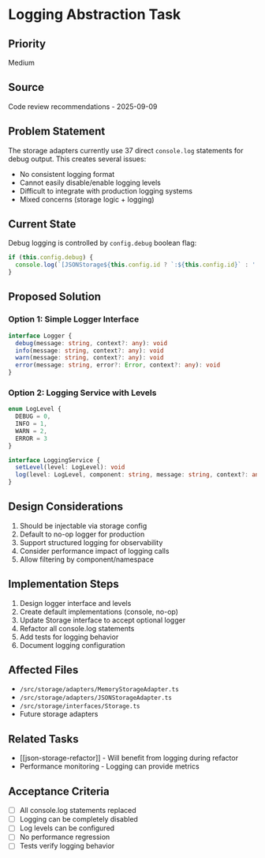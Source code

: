 # Logging Abstraction Task

## Priority
Medium

## Source
Code review recommendations - 2025-09-09

## Problem Statement
The storage adapters currently use 37 direct `console.log` statements for debug output. This creates several issues:
- No consistent logging format
- Cannot easily disable/enable logging levels
- Difficult to integrate with production logging systems
- Mixed concerns (storage logic + logging)

## Current State
Debug logging is controlled by `config.debug` boolean flag:
```typescript
if (this.config.debug) {
  console.log(`[JSONStorage${this.config.id ? `:${this.config.id}` : ''}] Loaded ${this.data.size} items from file`)
}
```

## Proposed Solution

### Option 1: Simple Logger Interface
```typescript
interface Logger {
  debug(message: string, context?: any): void
  info(message: string, context?: any): void
  warn(message: string, context?: any): void
  error(message: string, error?: Error, context?: any): void
}
```

### Option 2: Logging Service with Levels
```typescript
enum LogLevel {
  DEBUG = 0,
  INFO = 1,
  WARN = 2,
  ERROR = 3
}

interface LoggingService {
  setLevel(level: LogLevel): void
  log(level: LogLevel, component: string, message: string, context?: any): void
}
```

## Design Considerations
1. Should be injectable via storage config
2. Default to no-op logger for production
3. Support structured logging for observability
4. Consider performance impact of logging calls
5. Allow filtering by component/namespace

## Implementation Steps
1. Design logger interface and levels
2. Create default implementations (console, no-op)
3. Update Storage interface to accept optional logger
4. Refactor all console.log statements
5. Add tests for logging behavior
6. Document logging configuration

## Affected Files
- `/src/storage/adapters/MemoryStorageAdapter.ts`
- `/src/storage/adapters/JSONStorageAdapter.ts`
- `/src/storage/interfaces/Storage.ts`
- Future storage adapters

## Related Tasks
- [[json-storage-refactor]] - Will benefit from logging during refactor
- Performance monitoring - Logging can provide metrics

## Acceptance Criteria
- [ ] All console.log statements replaced
- [ ] Logging can be completely disabled
- [ ] Log levels can be configured
- [ ] No performance regression
- [ ] Tests verify logging behavior